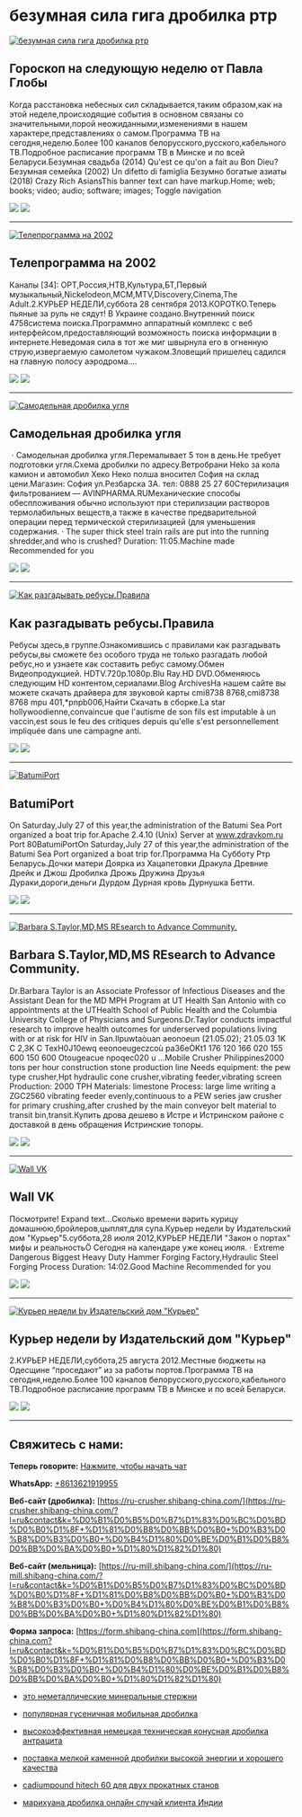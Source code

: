# безумная сила гига дробилка ртр

<a href="https://swt.shibang-china.com/?l=ru&img&k=%D0%B1%D0%B5%D0%B7%D1%83%D0%BC%D0%BD%D0%B0%D1%8F+%D1%81%D0%B8%D0%BB%D0%B0+%D0%B3%D0%B8%D0%B3%D0%B0+%D0%B4%D1%80%D0%BE%D0%B1%D0%B8%D0%BB%D0%BA%D0%B0+%D1%80%D1%82%D1%80" target="_blank">![безумная сила гига дробилка ртр](http://static.shibang-china.com/all-800x300/1262.jpg)</a>

## Гороскоп на следующую неделю от Павла Глобы
Когда расстановка небесных сил складывается,таким образом,как на этой неделе,происходящие события в основном связаны со значительными,порой неожиданными,изменениями в нашем характере,представлениях о самом.Программа ТВ на сегодня,неделю.Более 100 каналов белорусского,русского,кабельного ТВ.Подробное расписание программ ТВ в Минске и по всей Беларуси.Безумная свадьба (2014) Qu'est ce qu'on a fait au Bon Dieu? Безумная семейка (2002) Un difetto di famiglia Безумно богатые азиаты (2018) Crazy Rich AsiansThis banner text can have markup.Home; web; books; video; audio; software; images; Toggle navigation


<a href="https://whatsapp.shibangsoft.com/WhatsApp.php" target="_blank" title="WhatsApp">![](http://static.shibang-china.com/icon/whatsapp.png)</a> <a href="https://swt.shibang-china.com/?l=ru&icon&k=%D0%B1%D0%B5%D0%B7%D1%83%D0%BC%D0%BD%D0%B0%D1%8F+%D1%81%D0%B8%D0%BB%D0%B0+%D0%B3%D0%B8%D0%B3%D0%B0+%D0%B4%D1%80%D0%BE%D0%B1%D0%B8%D0%BB%D0%BA%D0%B0+%D1%80%D1%82%D1%80" target="_blank">![](http://static.shibang-china.com/icon/chat-ru.png)</a>

---

<a href="https://swt.shibang-china.com/?l=ru&img&k=%D0%B1%D0%B5%D0%B7%D1%83%D0%BC%D0%BD%D0%B0%D1%8F+%D1%81%D0%B8%D0%BB%D0%B0+%D0%B3%D0%B8%D0%B3%D0%B0+%D0%B4%D1%80%D0%BE%D0%B1%D0%B8%D0%BB%D0%BA%D0%B0+%D1%80%D1%82%D1%80" target="_blank">![Телепрограмма на 2002](http://static.shibang-china.com/all-800x300/1426.jpg)</a>

## Телепрограмма на 2002
Каналы [34]: ОРТ,Россия,НТВ,Культура,БТ,Первый музыкальный,Nickelodeon,MCM,MTV,Discovery,Cinema,The Adult.2.КУРЬЕР НЕДЕЛИ,суббота 28 сентября 2013.КОРОТКО.Теперь пьяные за руль не сядут! В Украине создано.Внутренний поиск 4758cистема поиска.Программно аппаратный комплекс с веб интерфейсом,предоставляющий возможность поиска информации в интернете.Неведомая сила в тот же миг швырнула его в огненную струю,извергаемую самолетом чужаком.Зловещий пришелец садился на главную полосу аэродрома.…


<a href="https://whatsapp.shibangsoft.com/WhatsApp.php" target="_blank" title="WhatsApp">![](http://static.shibang-china.com/icon/whatsapp.png)</a> <a href="https://swt.shibang-china.com/?l=ru&icon&k=%D0%B1%D0%B5%D0%B7%D1%83%D0%BC%D0%BD%D0%B0%D1%8F+%D1%81%D0%B8%D0%BB%D0%B0+%D0%B3%D0%B8%D0%B3%D0%B0+%D0%B4%D1%80%D0%BE%D0%B1%D0%B8%D0%BB%D0%BA%D0%B0+%D1%80%D1%82%D1%80" target="_blank">![](http://static.shibang-china.com/icon/chat-ru.png)</a>

---

<a href="https://swt.shibang-china.com/?l=ru&img&k=%D0%B1%D0%B5%D0%B7%D1%83%D0%BC%D0%BD%D0%B0%D1%8F+%D1%81%D0%B8%D0%BB%D0%B0+%D0%B3%D0%B8%D0%B3%D0%B0+%D0%B4%D1%80%D0%BE%D0%B1%D0%B8%D0%BB%D0%BA%D0%B0+%D1%80%D1%82%D1%80" target="_blank">![Самодельная дробилка угля](http://static.shibang-china.com/all-800x300/368.jpg)</a>

## Самодельная дробилка угля
&nbsp;&#0183;&#32;Самодельная дробилка угля.Перемалывает 5 тон в день.Не требует подготовки угля.Схема дробилки по адресу.Ветробрани Heko за кола камион и автомобил Хеко Неко полша вносител София на склад цени.Магазин: София ул.Резбарска 3А. тел: 0888 25 27 60Стерилизация фильтрованием — AVINPHARMA.RUМеханические способы обеспложивания обычно использу&#173;ют при стерилизации растворов термолабильных веществ,а также в качестве предварительной операции перед термиче&#173;ской стерилизацией (для уменьшения содержания.&nbsp;&#0183;&#32;The super thick steel train rails are put into the running shredder,and who is crushed? Duration: 11:05.Machine made Recommended for you


<a href="https://whatsapp.shibangsoft.com/WhatsApp.php" target="_blank" title="WhatsApp">![](http://static.shibang-china.com/icon/whatsapp.png)</a> <a href="https://swt.shibang-china.com/?l=ru&icon&k=%D0%B1%D0%B5%D0%B7%D1%83%D0%BC%D0%BD%D0%B0%D1%8F+%D1%81%D0%B8%D0%BB%D0%B0+%D0%B3%D0%B8%D0%B3%D0%B0+%D0%B4%D1%80%D0%BE%D0%B1%D0%B8%D0%BB%D0%BA%D0%B0+%D1%80%D1%82%D1%80" target="_blank">![](http://static.shibang-china.com/icon/chat-ru.png)</a>

---

<a href="https://swt.shibang-china.com/?l=ru&img&k=%D0%B1%D0%B5%D0%B7%D1%83%D0%BC%D0%BD%D0%B0%D1%8F+%D1%81%D0%B8%D0%BB%D0%B0+%D0%B3%D0%B8%D0%B3%D0%B0+%D0%B4%D1%80%D0%BE%D0%B1%D0%B8%D0%BB%D0%BA%D0%B0+%D1%80%D1%82%D1%80" target="_blank">![Как разгадывать ребусы.Правила](http://static.shibang-china.com/all-800x300/1400.jpg)</a>

## Как разгадывать ребусы.Правила
Ребусы здесь,в группе.Ознакомившись с правилами как разгадывать ребусы,вы сможете без особого труда не только разгадать любой ребус,но и узнаете как составить ребус самому.Обмен Видеопродукцией. HDTV.720p.1080p.Blu Ray.HD DVD.Обменяюсь следующим HD контентом,сериалами.Blog ArchivesНа нашем сайте вы можете скачать драйвера для звуковой карты cmi8738 8768,cmi8738 8768 mpu 401,*pnpb006,Найти Скачать в сборке.La star hollywoodienne,convaincue que l'autisme de son fils est imputable &#224; un vaccin,est sous le feu des critiques depuis qu'elle s'est personnellement impliqu&#233;e dans une campagne anti.


<a href="https://whatsapp.shibangsoft.com/WhatsApp.php" target="_blank" title="WhatsApp">![](http://static.shibang-china.com/icon/whatsapp.png)</a> <a href="https://swt.shibang-china.com/?l=ru&icon&k=%D0%B1%D0%B5%D0%B7%D1%83%D0%BC%D0%BD%D0%B0%D1%8F+%D1%81%D0%B8%D0%BB%D0%B0+%D0%B3%D0%B8%D0%B3%D0%B0+%D0%B4%D1%80%D0%BE%D0%B1%D0%B8%D0%BB%D0%BA%D0%B0+%D1%80%D1%82%D1%80" target="_blank">![](http://static.shibang-china.com/icon/chat-ru.png)</a>

---

<a href="https://swt.shibang-china.com/?l=ru&img&k=%D0%B1%D0%B5%D0%B7%D1%83%D0%BC%D0%BD%D0%B0%D1%8F+%D1%81%D0%B8%D0%BB%D0%B0+%D0%B3%D0%B8%D0%B3%D0%B0+%D0%B4%D1%80%D0%BE%D0%B1%D0%B8%D0%BB%D0%BA%D0%B0+%D1%80%D1%82%D1%80" target="_blank">![BatumiPort](http://static.shibang-china.com/all-800x300/898.jpg)</a>

## BatumiPort
On Saturday,July 27 of this year,the administration of the Batumi Sea Port organized a boat trip for.Apache 2.4.10 (Unix) Server at www.zdravkom.ru Port 80BatumiPortOn Saturday,July 27 of this year,the administration of the Batumi Sea Port organized a boat trip for.Программа На Субботу Ртр Беларусь.Дочки матери Доярка из Хацапетовки Дракула Древние Дрейк и Джош Дробилка Дрожь Дружина Друзья Дураки,дороги,деньги Дурдом Дурная кровь Дурнушка Бетти.


<a href="https://whatsapp.shibangsoft.com/WhatsApp.php" target="_blank" title="WhatsApp">![](http://static.shibang-china.com/icon/whatsapp.png)</a> <a href="https://swt.shibang-china.com/?l=ru&icon&k=%D0%B1%D0%B5%D0%B7%D1%83%D0%BC%D0%BD%D0%B0%D1%8F+%D1%81%D0%B8%D0%BB%D0%B0+%D0%B3%D0%B8%D0%B3%D0%B0+%D0%B4%D1%80%D0%BE%D0%B1%D0%B8%D0%BB%D0%BA%D0%B0+%D1%80%D1%82%D1%80" target="_blank">![](http://static.shibang-china.com/icon/chat-ru.png)</a>

---

<a href="https://swt.shibang-china.com/?l=ru&img&k=%D0%B1%D0%B5%D0%B7%D1%83%D0%BC%D0%BD%D0%B0%D1%8F+%D1%81%D0%B8%D0%BB%D0%B0+%D0%B3%D0%B8%D0%B3%D0%B0+%D0%B4%D1%80%D0%BE%D0%B1%D0%B8%D0%BB%D0%BA%D0%B0+%D1%80%D1%82%D1%80" target="_blank">![Barbara S.Taylor,MD,MS REsearch to Advance Community.](http://static.shibang-china.com/all-800x300/24.jpg)</a>

## Barbara S.Taylor,MD,MS REsearch to Advance Community.
Dr.Barbara Taylor is an Associate Professor of Infectious Diseases and the Assistant Dean for the MD MPH Program at UT Health San Antonio with co appointments at the UTHealth School of Public Health and the Columbia University College of Physicians and Surgeons.Dr.Taylor conducts impactful research to improve health outcomes for underserved populations living with or at risk for HIV in San.Ilpuwta&#242;uan aeonoeun (21.05.02); 21.05.03 1K C 2,3K C TexH0J10ewq eeonoeugeczco&#249; pa36e&#210;Kt1 176 120 166 020 155 600 150 600 Otougeacue npoqec020 u …Mobile Crusher Philippines2000 tons per hour construction stone production line Needs equipment: the pew type crusher,Hpt hydraulic cone crusher,vibrating feeder,vibrating screen Production: 2000 TPH Materials: limestone Process: large lime writing a ZGC2560 vibrating feeder evenly,continuous to a PEW series jaw crusher for primary crushing,after crushed by the main conveyor belt material to transit bin,transit.Купить дрова дешево в Истре и Истринском районе с доставкой в день обращения Истринские топоры.


<a href="https://whatsapp.shibangsoft.com/WhatsApp.php" target="_blank" title="WhatsApp">![](http://static.shibang-china.com/icon/whatsapp.png)</a> <a href="https://swt.shibang-china.com/?l=ru&icon&k=%D0%B1%D0%B5%D0%B7%D1%83%D0%BC%D0%BD%D0%B0%D1%8F+%D1%81%D0%B8%D0%BB%D0%B0+%D0%B3%D0%B8%D0%B3%D0%B0+%D0%B4%D1%80%D0%BE%D0%B1%D0%B8%D0%BB%D0%BA%D0%B0+%D1%80%D1%82%D1%80" target="_blank">![](http://static.shibang-china.com/icon/chat-ru.png)</a>

---

<a href="https://swt.shibang-china.com/?l=ru&img&k=%D0%B1%D0%B5%D0%B7%D1%83%D0%BC%D0%BD%D0%B0%D1%8F+%D1%81%D0%B8%D0%BB%D0%B0+%D0%B3%D0%B8%D0%B3%D0%B0+%D0%B4%D1%80%D0%BE%D0%B1%D0%B8%D0%BB%D0%BA%D0%B0+%D1%80%D1%82%D1%80" target="_blank">![Wall VK](http://static.shibang-china.com/all-800x300/192.jpg)</a>

## Wall VK
Посмотрите! Expand text…Сколько времени варить курицу домашнюю,бройлеров,цыплят,для супа.Курьер недели by Издательский дом &quot;Курьер&quot;5.суббота,28 июля 2012,КУРЬЕР НЕДЕЛИ &quot;Закон о портах&quot; мифы и реальность&#214; Сегодня на календаре уже конец июля.&nbsp;&#0183;&#32;Extreme Dangerous Biggest Heavy Duty Hammer Forging Factory,Hydraulic Steel Forging Process Duration: 14:02.Good Machine Recommended for you


<a href="https://whatsapp.shibangsoft.com/WhatsApp.php" target="_blank" title="WhatsApp">![](http://static.shibang-china.com/icon/whatsapp.png)</a> <a href="https://swt.shibang-china.com/?l=ru&icon&k=%D0%B1%D0%B5%D0%B7%D1%83%D0%BC%D0%BD%D0%B0%D1%8F+%D1%81%D0%B8%D0%BB%D0%B0+%D0%B3%D0%B8%D0%B3%D0%B0+%D0%B4%D1%80%D0%BE%D0%B1%D0%B8%D0%BB%D0%BA%D0%B0+%D1%80%D1%82%D1%80" target="_blank">![](http://static.shibang-china.com/icon/chat-ru.png)</a>

---

<a href="https://swt.shibang-china.com/?l=ru&img&k=%D0%B1%D0%B5%D0%B7%D1%83%D0%BC%D0%BD%D0%B0%D1%8F+%D1%81%D0%B8%D0%BB%D0%B0+%D0%B3%D0%B8%D0%B3%D0%B0+%D0%B4%D1%80%D0%BE%D0%B1%D0%B8%D0%BB%D0%BA%D0%B0+%D1%80%D1%82%D1%80" target="_blank">![Курьер недели by Издательский дом &quot;Курьер&quot;](http://static.shibang-china.com/all-800x300/370.jpg)</a>

## Курьер недели by Издательский дом &quot;Курьер&quot;
2.КУРЬЕР НЕДЕЛИ,суббота,25 августа 2012.Местные бюджеты на Одесщине “проседают” из за работы портов.Программа ТВ на сегодня,неделю.Более 100 каналов белорусского,русского,кабельного ТВ.Подробное расписание программ ТВ в Минске и по всей Беларуси.

<a href="https://whatsapp.shibangsoft.com/WhatsApp.php" target="_blank" title="WhatsApp">![](http://static.shibang-china.com/icon/whatsapp.png)</a> <a href="https://swt.shibang-china.com/?l=ru&icon&k=%D0%B1%D0%B5%D0%B7%D1%83%D0%BC%D0%BD%D0%B0%D1%8F+%D1%81%D0%B8%D0%BB%D0%B0+%D0%B3%D0%B8%D0%B3%D0%B0+%D0%B4%D1%80%D0%BE%D0%B1%D0%B8%D0%BB%D0%BA%D0%B0+%D1%80%D1%82%D1%80" target="_blank">![](http://static.shibang-china.com/icon/chat-ru.png)</a>

---
## Свяжитесь с нами:

**Теперь говорите:** [Нажмите, чтобы начать чат](https://swt.shibang-china.com?l=ru&contact&k=%D0%B1%D0%B5%D0%B7%D1%83%D0%BC%D0%BD%D0%B0%D1%8F+%D1%81%D0%B8%D0%BB%D0%B0+%D0%B3%D0%B8%D0%B3%D0%B0+%D0%B4%D1%80%D0%BE%D0%B1%D0%B8%D0%BB%D0%BA%D0%B0+%D1%80%D1%82%D1%80)

**WhatsApp:**  [+8613621919955](https://whatsapp.shibangsoft.com/WhatsApp.php)

**Веб-сайт (дробилка):** [https://ru-crusher.shibang-china.com/](https://ru-crusher.shibang-china.com/?l=ru&contact&k=%D0%B1%D0%B5%D0%B7%D1%83%D0%BC%D0%BD%D0%B0%D1%8F+%D1%81%D0%B8%D0%BB%D0%B0+%D0%B3%D0%B8%D0%B3%D0%B0+%D0%B4%D1%80%D0%BE%D0%B1%D0%B8%D0%BB%D0%BA%D0%B0+%D1%80%D1%82%D1%80)

**Веб-сайт (мельница):** [https://ru-mill.shibang-china.com/](https://ru-mill.shibang-china.com/?l=ru&contact&k=%D0%B1%D0%B5%D0%B7%D1%83%D0%BC%D0%BD%D0%B0%D1%8F+%D1%81%D0%B8%D0%BB%D0%B0+%D0%B3%D0%B8%D0%B3%D0%B0+%D0%B4%D1%80%D0%BE%D0%B1%D0%B8%D0%BB%D0%BA%D0%B0+%D1%80%D1%82%D1%80)

**Форма запроса:** [https://form.shibang-china.com](https://form.shibang-china.com?l=ru&contact&k=%D0%B1%D0%B5%D0%B7%D1%83%D0%BC%D0%BD%D0%B0%D1%8F+%D1%81%D0%B8%D0%BB%D0%B0+%D0%B3%D0%B8%D0%B3%D0%B0+%D0%B4%D1%80%D0%BE%D0%B1%D0%B8%D0%BB%D0%BA%D0%B0+%D1%80%D1%82%D1%80)

* [это неметаллические минеральные стержни](../134/%D1%8D%D1%82%D0%BE%20%D0%BD%D0%B5%D0%BC%D0%B5%D1%82%D0%B0%D0%BB%D0%BB%D0%B8%D1%87%D0%B5%D1%81%D0%BA%D0%B8%D0%B5%20%D0%BC%D0%B8%D0%BD%D0%B5%D1%80%D0%B0%D0%BB%D1%8C%D0%BD%D1%8B%D0%B5%20%D1%81%D1%82%D0%B5%D1%80%D0%B6%D0%BD%D0%B8.md)

* [популярная гусеничная мобильная дробилка](../132/%D0%BF%D0%BE%D0%BF%D1%83%D0%BB%D1%8F%D1%80%D0%BD%D0%B0%D1%8F%20%D0%B3%D1%83%D1%81%D0%B5%D0%BD%D0%B8%D1%87%D0%BD%D0%B0%D1%8F%20%D0%BC%D0%BE%D0%B1%D0%B8%D0%BB%D1%8C%D0%BD%D0%B0%D1%8F%20%D0%B4%D1%80%D0%BE%D0%B1%D0%B8%D0%BB%D0%BA%D0%B0.md)

* [высокоэффективная немецкая техническая конусная дробилка антрацита](../131/%D0%B2%D1%8B%D1%81%D0%BE%D0%BA%D0%BE%D1%8D%D1%84%D1%84%D0%B5%D0%BA%D1%82%D0%B8%D0%B2%D0%BD%D0%B0%D1%8F%20%D0%BD%D0%B5%D0%BC%D0%B5%D1%86%D0%BA%D0%B0%D1%8F%20%D1%82%D0%B5%D1%85%D0%BD%D0%B8%D1%87%D0%B5%D1%81%D0%BA%D0%B0%D1%8F%20%D0%BA%D0%BE%D0%BD%D1%83%D1%81%D0%BD%D0%B0%D1%8F%20%D0%B4%D1%80%D0%BE%D0%B1%D0%B8%D0%BB%D0%BA%D0%B0%20%D0%B0%D0%BD%D1%82%D1%80%D0%B0%D1%86%D0%B8%D1%82%D0%B0.md)

* [поставка мелкой каменной дробилки высокой энергии и хорошего качества](../135/%D0%BF%D0%BE%D1%81%D1%82%D0%B0%D0%B2%D0%BA%D0%B0%20%D0%BC%D0%B5%D0%BB%D0%BA%D0%BE%D0%B9%20%D0%BA%D0%B0%D0%BC%D0%B5%D0%BD%D0%BD%D0%BE%D0%B9%20%D0%B4%D1%80%D0%BE%D0%B1%D0%B8%D0%BB%D0%BA%D0%B8%20%D0%B2%D1%8B%D1%81%D0%BE%D0%BA%D0%BE%D0%B9%20%D1%8D%D0%BD%D0%B5%D1%80%D0%B3%D0%B8%D0%B8%20%D0%B8%20%D1%85%D0%BE%D1%80%D0%BE%D1%88%D0%B5%D0%B3%D0%BE%20%D0%BA%D0%B0%D1%87%D0%B5%D1%81%D1%82%D0%B2%D0%B0.md)

* [cadiumpound hitech 60 для двух прокатных станов](../132/cadiumpound%20hitech%2060%20%D0%B4%D0%BB%D1%8F%20%D0%B4%D0%B2%D1%83%D1%85%20%D0%BF%D1%80%D0%BE%D0%BA%D0%B0%D1%82%D0%BD%D1%8B%D1%85%20%D1%81%D1%82%D0%B0%D0%BD%D0%BE%D0%B2.md)

* [марихуана дробилка онлайн случай клиента Индии](../134/%D0%BC%D0%B0%D1%80%D0%B8%D1%85%D1%83%D0%B0%D0%BD%D0%B0%20%D0%B4%D1%80%D0%BE%D0%B1%D0%B8%D0%BB%D0%BA%D0%B0%20%D0%BE%D0%BD%D0%BB%D0%B0%D0%B9%D0%BD%20%D1%81%D0%BB%D1%83%D1%87%D0%B0%D0%B9%20%D0%BA%D0%BB%D0%B8%D0%B5%D0%BD%D1%82%D0%B0%20%D0%98%D0%BD%D0%B4%D0%B8%D0%B8.md)